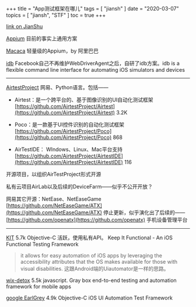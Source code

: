 +++
title = "App测试框架在哪儿"
tags = [
    "jiansh"
]
date = "2020-03-07"
topics = [
    "jiansh",
    "STF"
]
toc = true
+++



[link on JianShu](https://www.jianshu.com/p/0fa4bb596f36)

[Appium](https://github.com/appium/appium) 目前的事实上通用方案

 [Macaca](https://github.com/alibaba/macaca) 轻量级的Appium，by 阿里巴巴

[idb](https://github.com/facebook/idb) Facebook自己不再维护WebDriverAgent之后，自研了idb方案。idb is a flexible command line interface for automating iOS simulators and devices

---

[AirtestProject](http://airtest.netease.com/) 网易、Python语言。包括——
- Airtest：是一个跨平台的、基于图像识别的UI自动化测试框架 [https://github.com/AirtestProject/Airtest](https://github.com/AirtestProject/Airtest) 3.2K

- Poco：是一款基于UI控件识别的自动化测试框架[https://github.com/AirtestProject/Poco](https://github.com/AirtestProject/Poco) 868

- AirTestIDE： WIndows、Linux、Mac平台支持
[https://github.com/AirtestProject/AirtestIDE](https://github.com/AirtestProject/AirtestIDE) 116

开源项目，以组织AirTestProject形式开源

私有云项目AirLab以及后续的DeviceFarm——似乎不公开开放？

网易其它开源：NetEase、NetEaseGame
[https://github.com/NetEaseGame/ATX](https://github.com/NetEaseGame/ATX) 停止更新，似乎演化出了后续的——[https://github.com/openatx](https://github.com/openatx) 手机设备管理平台

---

[KIT](https://github.com/kif-framework/KIF)  5.7k Objective-C  活跃，使用私有API。
Keep It Functional - An iOS Functional Testing Framework
>it allows for easy automation of iOS apps by leveraging the accessibility attributes that the OS makes available for those with visual disabilities. 这跟Android端的Uiautomator是一样的思路。

[wix-detox](https://github.com/wix/detox) 5.5k javascript. 
Gray box end-to-end testing and automation framework for mobile apps

[google EarlGrey](https://github.com/google/EarlGrey) 4.9k  Objective-C 
 iOS UI Automation Test Framework


